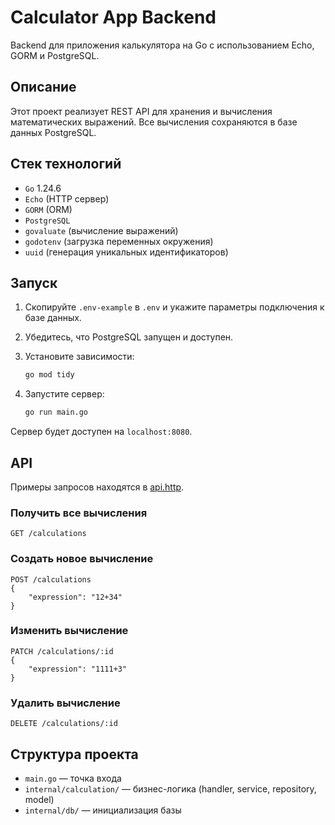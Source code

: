 # Calculator App Backend

Backend для приложения калькулятора на Go с использованием Echo, GORM и PostgreSQL.

## Описание

Этот проект реализует REST API для хранения и вычисления математических выражений. Все вычисления сохраняются в базе данных PostgreSQL.

## Стек технологий

- `Go` 1.24.6
- `Echo` (HTTP сервер)
- `GORM` (ORM)
- `PostgreSQL`
- `govaluate` (вычисление выражений)
- `godotenv` (загрузка переменных окружения)
- `uuid` (генерация уникальных идентификаторов)

## Запуск

1. Скопируйте `.env-example` в `.env` и укажите параметры подключения к базе данных.
2. Убедитесь, что PostgreSQL запущен и доступен.
3. Установите зависимости:

    ```sh
    go mod tidy
    ```

4. Запустите сервер:

    ```sh
    go run main.go
    ```

Сервер будет доступен на `localhost:8080`.

## API

Примеры запросов находятся в [api.http](api.http).

### Получить все вычисления

```
GET /calculations
```

### Создать новое вычисление

```
POST /calculations
{
    "expression": "12+34"
}
```

### Изменить вычисление

```
PATCH /calculations/:id
{
    "expression": "1111+3"
}
```

### Удалить вычисление

```
DELETE /calculations/:id
```

## Структура проекта

- `main.go` — точка входа
- `internal/calculation/` — бизнес-логика (handler, service, repository, model)
- `internal/db/` — инициализация базы